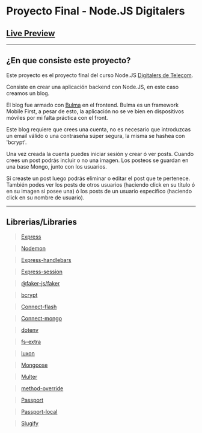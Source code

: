 # Proyecto Final - Node.JS Digitalers

## [Live Preview](https://final-project-production-3600.up.railway.app/)
----------------------
## ¿En que consiste este proyecto?
Este proyecto es el proyecto final del curso Node.JS [Digitalers de Telecom](https://www.digitalers.com.ar/index.html#sobre-digitalers). 

Consiste en crear una aplicación backend con Node.JS, en este caso creamos un blog.

El blog fue armado con [Bulma](https://bulma.io/) en el frontend. Bulma es un framework Mobile First, a pesar de esto, la aplicación no se ve bien en dispositivos móviles por mi falta práctica con el front.

Este blog requiere que crees una cuenta, no es necesario que introduzcas un email válido o una contraseña súper segura, la misma se hashea con 'bcrypt'. 

Una vez creada la cuenta puedes iniciar sesión y crear ó ver posts. Cuando crees un post podrás incluir o no una imagen. Los posteos se guardan en una base Mongo, junto con los usuarios.

Sí creaste un post luego podrás eliminar o editar el post que te pertenece.
También podes ver los posts de otros usuarios (haciendo click en su título ó en su imagen si posee una) ó los posts de un usuario específico (haciendo click en su nombre de usuario).



-----------------------

## Librerias/Libraries

>[Express](https://www.npmjs.com/package/express)

>[Nodemon](https://www.npmjs.com/package/nodemon)

>[Express-handlebars](https://www.npmjs.com/package/express-handlebars)

>[Express-session](https://www.npmjs.com/package/express-session)

>[@faker-js/faker](https://www.npmjs.com/package/@faker-js/faker)

>[bcrypt](https://www.npmjs.com/package/bcrypt)

>[Connect-flash](https://www.npmjs.com/package/connect-flash)

>[Connect-mongo](https://www.npmjs.com/package/connect-mongo)

>[dotenv](https://www.npmjs.com/package/dotenv)

>[fs-extra](https://www.npmjs.com/package/fs-extra)

>[luxon](https://www.npmjs.com/package/luxon)

>[Mongoose](https://www.npmjs.com/package/mongoose)

>[Multer](https://www.npmjs.com/package/multer)

>[method-override](https://www.npmjs.com/package/method-override)

>[Passport](https://www.npmjs.com/package/passport)

>[Passport-local](https://www.npmjs.com/package/passport-local)

>[Slugify](https://www.npmjs.com/package/slugify)
